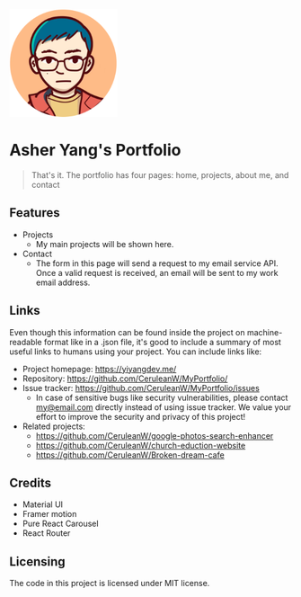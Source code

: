 ![Logo of the project](./public/android-chrome-192x192.png)

# Asher Yang's Portfolio

> That's it. The portfolio has four pages: home, projects, about me, and contact

## Features

* Projects
  * My main projects will be shown here.
* Contact
  * The form in this page will send a request to my email service API. Once a valid request is received, an email will be sent to my work email address.

## Links

Even though this information can be found inside the project on machine-readable
format like in a .json file, it's good to include a summary of most useful
links to humans using your project. You can include links like:

- Project homepage: https://yiyangdev.me/
- Repository: https://github.com/CeruleanW/MyPortfolio/
- Issue tracker: https://github.com/CeruleanW/MyPortfolio/issues
  - In case of sensitive bugs like security vulnerabilities, please contact
    my@email.com directly instead of using issue tracker. We value your effort
    to improve the security and privacy of this project!
- Related projects:
  - https://github.com/CeruleanW/google-photos-search-enhancer
  - https://github.com/CeruleanW/church-eduction-website
  - https://github.com/CeruleanW/Broken-dream-cafe

## Credits

- Material UI
- Framer motion
- Pure React Carousel
- React Router

## Licensing

The code in this project is licensed under MIT license.

